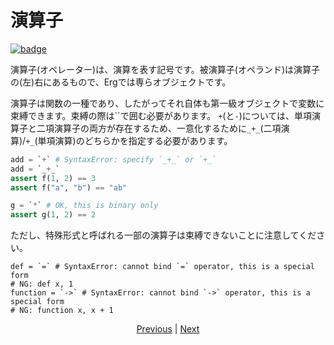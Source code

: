 # 演算子

[![badge](https://img.shields.io/endpoint.svg?url=https%3A%2F%2Fgezf7g7pd5.execute-api.ap-northeast-1.amazonaws.com%2Fdefault%2Fsource_up_to_date%3Fowner%3Derg-lang%26repos%3Derg%26ref%3Dmain%26path%3Ddoc/EN/syntax/06_operator.md%26commit_hash%3D06f8edc9e2c0cee34f6396fd7c64ec834ffb5352)](https://gezf7g7pd5.execute-api.ap-northeast-1.amazonaws.com/default/source_up_to_date?owner=erg-lang&repos=erg&ref=main&path=doc/EN/syntax/06_operator.md&commit_hash=06f8edc9e2c0cee34f6396fd7c64ec834ffb5352)

演算子(オペレーター)は、演算を表す記号です。被演算子(オペランド)は演算子の(左)右にあるもので、Ergでは専らオブジェクトです。

演算子は関数の一種であり、したがってそれ自体も第一級オブジェクトで変数に束縛できます。束縛の際は``で囲む必要があります。
`+`(と`-`)については、単項演算子と二項演算子の両方が存在するため、一意化するために`_+_`(二項演算)/`+_`(単項演算)のどちらかを指定する必要があります。

```python
add = `+` # SyntaxError: specify `_+_` or `+_`
add = `_+_`
assert f(1, 2) == 3
assert f("a", "b") == "ab"

g = `*` # OK, this is binary only
assert g(1, 2) == 2
```

ただし、特殊形式と呼ばれる一部の演算子は束縛できないことに注意してください。

```python,compile_fail
def = `=` # SyntaxError: cannot bind `=` operator, this is a special form
# NG: def x, 1
function = `->` # SyntaxError: cannot bind `->` operator, this is a special form
# NG: function x, x + 1
```

<p align='center'>
    <a href='./05_builtin_funcs.md'>Previous</a> | <a href='./07_side_effect.md'>Next</a>
</p>
